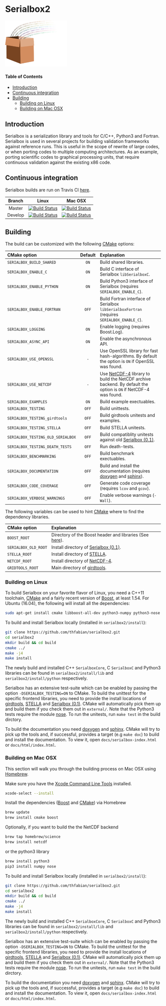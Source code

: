 # Serialbox2

<img src="docs/images/logo.png" width="200" height="150" />

#### Table of Contents
* [Introduction](#introduction)
* [Continuous integration](#continuous-integration)
* [Building](#building)
     * [Building on Linux](#building-linux)
     * [Building on Mac OSX](#building-mac)


## Introduction  <a id="introduction"></a>
Serialbox is a serialization library and tools for C/C++, Python3 and Fortran. Serialbox is used in several projects for building validation frameworks against reference runs. This is useful in the scope of rewrite of large codes, or when porting codes to multiple computing architectures. As an example, porting scientific codes to graphical processing units, that require continuous validation against the existing x86 code.


## Continuous integration  <a id="continuous-integration"></a>

Serialbox builds are run on Travis CI [here](https://travis-ci.org/thfabian/serialbox2).

|  Branch |                                                     Linux                                                                 |                                                   Mac OSX                                                               |
|:-------:|:-------------------------------------------------------------------------------------------------------------------------:|:-------------------------------------------------------------------------------------------------------------------------:|
| Master   | [![Build Status](https://travis-ci.org/thfabian/serialbox2.svg?branch=master)](https://travis-ci.org/thfabian/serialbox2) | [![Build Status](https://travis-ci.org/thfabian/serialbox2.svg?branch=master)](https://travis-ci.org/thfabian/serialbox2) |
| Develop | [![Build Status](https://travis-ci.org/thfabian/serialbox2.svg?branch=develop)](https://travis-ci.org/thfabian/serialbox2) | [![Build Status](https://travis-ci.org/thfabian/serialbox2.svg?branch=develop)](https://travis-ci.org/thfabian/serialbox2) |

## Building  <a id="building"></a>

The build can be customized with the following [CMake] options:

|  CMake option                     | Default  | Explanation |
| :----                             |  :----:  | :----       |
| `SERIALBOX_BUILD_SHARED`          | `ON`     | Build shared libraries. |
| `SERIALBOX_ENABLE_C`              | `ON`     | Build C interface of Serialbox `libSerialboxC`. |
| `SERIALBOX_ENABLE_PYTHON`         | `ON`     | Build Python3 interface of Serialbox (requires `SERIALBOX_ENABLE_C`). |
| `SERIALBOX_ENABLE_FORTRAN`        | `OFF`    | Build Fortran interface of Serialbox `libSerialboxFortran` (requires `SERIALBOX_ENABLE_C`). |
| `SERIALBOX_LOGGING`               | `ON`     | Enable logging (requires Boost.Log). |
| `SERIALBOX_ASYNC_API`             | `ON`     | Enable the asynchronous API. |
| `SERIALBOX_USE_OPENSSL`           | `-`      | Use OpenSSL library for fast hash-algorithms. By default the option is `ON` if OpenSSL was found. |
| `SERIALBOX_USE_NETCDF`            | `-`      | Use [NetCDF-4] library to build the NetCDF archive backend. By default the option is `ON` if NetCDF-4 was found. |
| `SERIALBOX_EXAMPLES`              | `ON`     | Build example exectuables. |
| `SERIALBOX_TESTING`               | `OFF`    | Build unittests. |
| `SERIALBOX_TESTING_girdtools`     | `OFF`    | Build girdtools unitests and examples. |
| `SERIALBOX_TESTING_STELLA`        | `OFF`    | Build STELLA unitests. |
| `SERIALBOX_TESTING_OLD_SERIALBOX` | `OFF`    | Build compatiblity unitests against old [Serialbox (0.1)]. |
| `SERIALBOX_TESTING_DEATH_TESTS`   | `OFF`    | Run death-tests. |
| `SERIALBOX_BENCHMARKING`          | `OFF`    | Build benchmark exectuables. |
| `SERIALBOX_DOCUMENTATION`         | `OFF`    | Build and install the documentation (requires [doxygen] and [sphinx]). |
| `SERIALBOX_CODE_COVERAGE`         | `OFF`    | Generate code coverage (requires `lcov` and `gcov`). |
| `SERIALBOX_VERBOSE_WARNINGS`      | `OFF`    | Enable verbose warnings (`-Wall`). |

The following variables can be used to hint [CMake] where to find the dependency libraries.

|  CMake option         | Explanation                                                                                                         |
| :----                 | :----                                                                                                               |
|  `BOOST_ROOT`         | Directory of the Boost header and libraries (See [here](https://cmake.org/cmake/help/v3.0/module/FindBoost.html)).  |
|  `SERIALBOX_OLD_ROOT` | Install directory of [Serialbox (0.1)].                            |
|  `STELLA_ROOT`        | Install directory of [STELLA].                                      |
|  `NETCDF_ROOT`        | Install directory of [NetCDF-4].                                      |
|  `GRIDTOOLS_ROOT`     | Main directory of [girdtools].                                      |


### Building on Linux <a id="building-linux"></a>

To build Serialbox on your favorite flavor of Linux, you need a C++11 toolchain, [CMake] and a fairly recent version of [Boost], at least 1.54. For Ubuntu (16.04), the following will install all the dependencies:

```bash
sudo apt-get install cmake libboost-all-dev python3-numpy python3-nose
```

To build and install Serialbox locally (installed in `serialbox2/install`):

```bash
git clone https://github.com/thfabian/serialbox2.git
cd serialbox2
mkdir build && cd build
cmake ../
make -j4
make install
```

The newly build and installed C++ `SerialboxCore`, C `SerialboxC` and Python3 libraries can be found in `serialbox2/install/lib` and `serialbox2/install/python` respectively. 

Serialbox has an extensive test-suite which can be enabled by passing the option `-DSERIALBOX_TESTING=ON` to CMake. To build the unittest for the specific frontend libraries, you need to provide the install locations of [girdtools], [STELLA] and [Serialbox (0.1)]. CMake will automatically pick them up and build them if you check them out in `external/`. Note that the Python3 tests require the module [nose]. To run the unitests, run `make test` in the build dirctory.

To build the documentation you need [doxygen] and [sphinx]. CMake will try to pick up the tools and, if successful, provides a target (e.g `make doc`) to build and install the documentation. To view it, open `docs/serialbox-index.html` or `docs/html/index.html`.

### Building on Mac OSX <a id="building-mac"></a>

This section will walk you through the building process on Mac OSX using [Homebrew]. 

Make sure you have the [Xcode Command Line Tools](http://railsapps.github.io/xcode-command-line-tools.html) installed.

```bash
xcode-select --install
```

Install the dependencies ([Boost] and [CMake]) via Homebrew

```bash
brew update
brew install cmake boost
``` 

Optionally, if you want to build the the NetCDF backend

```bash
brew tap homebrew/science
brew install netcdf
``` 

or the python3 library

```bash
brew install python3
pip3 install numpy nose
``` 

To build and install Serialbox locally (installed in `serialbox2/install`):

```bash
git clone https://github.com/thfabian/serialbox2.git
cd serialbox2
mkdir build && cd build
cmake ../
make -j4
make install
```

The newly build and installed C++ `SerialboxCore`, C `SerialboxC` and Python3 libraries can be found in `serialbox2/install/lib` and `serialbox2/install/python` respectively. 

Serialbox has an extensive test-suite which can be enabled by passing the option `-DSERIALBOX_TESTING=ON` to CMake. To build the unittest for the specific frontend libraries, you need to provide the install locations of [girdtools], [STELLA] and [Serialbox (0.1)]. CMake will automatically pick them up and build them if you check them out in `external/`. Note that the Python3 tests require the module [nose]. To run the unitests, run `make test` in the build dirctory.

To build the documentation you need [doxygen] and [sphinx]. CMake will try to pick up the tools and, if successful, provides a target (e.g `make doc`) to build and install the documentation. To view it, open `docs/serialbox-index.html` or `docs/html/index.html`.

[girdtools]: https://github.com/eth-cscs/girdtools
[STELLA]: https://github.com/MeteoSwiss-APN/stella
[Serialbox (0.1)]: https://github.com/MeteoSwiss-APN/serialbox
[Serialbox]: https://github.com/thfabian/serialbox
[Boost]: http://www.boost.org/
[CMake]: https://cmake.org/
[CUDA]: https://developer.nvidia.com/cuda-downloads
[Homebrew]: http://brew.sh/
[doxygen]: http://www.stack.nl/~dimitri/doxygen/ 
[sphinx]: http://www.sphinx-doc.org/en/1.4.8/
[NetCDF-4]: http://www.unidata.ucar.edu/software/netcdf/
[nose]: http://nose.readthedocs.io/en/latest/

